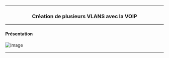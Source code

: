 ------------------------------------------------------------------------------------------------------------------------------------------------------------------------------------------------
### <p align='center'> Création de plusieurs VLANS avec la VOIP </p>



------------------------------------------------------------------------------------------------------------------------------------------------------------------------------------------------
#### Présentation
![image](https://github.com/dexter74/Cisco/assets/35907/b10f56f8-f6b6-40b5-aaa1-bf0b0bf4b037)
<br />

------------------------------------------------------------------------------------------------------------------------------------------------------------------------------------------------
